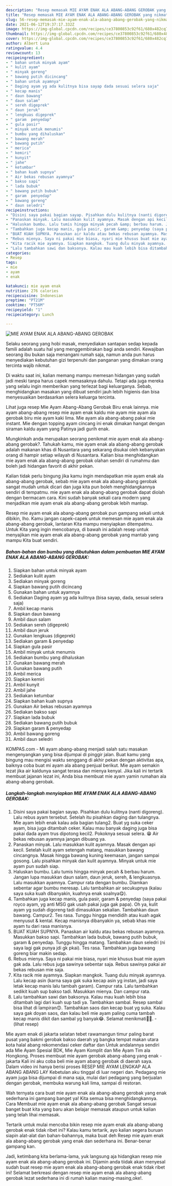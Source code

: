 ```yaml
---
description: "Resep memasak MIE AYAM ENAK ALA ABANG-ABANG GEROBAK yang nikmat Untuk Jualan"
title: "Resep memasak MIE AYAM ENAK ALA ABANG-ABANG GEROBAK yang nikmat Untuk Jualan"
slug: 56-resep-memasak-mie-ayam-enak-ala-abang-abang-gerobak-yang-nikmat-untuk-jualan
date: 2021-06-12T19:37:17.332Z
image: https://img-global.cpcdn.com/recipes/ce37800853c92f61/680x482cq70/mie-ayam-enak-ala-abang-abang-gerobak-foto-resep-utama.jpg
thumbnail: https://img-global.cpcdn.com/recipes/ce37800853c92f61/680x482cq70/mie-ayam-enak-ala-abang-abang-gerobak-foto-resep-utama.jpg
cover: https://img-global.cpcdn.com/recipes/ce37800853c92f61/680x482cq70/mie-ayam-enak-ala-abang-abang-gerobak-foto-resep-utama.jpg
author: Albert Luna
ratingvalue: 4.4
reviewcount: 13
recipeingredient:
- " bahan untuk minyak ayam"
- " kulit ayam"
- " minyak goreng"
- " bawang putih dicincang"
- " bahan untuk ayamnya"
- " Daging ayam yg ada kulitnya bisa sayap dada sesuai selera saja"
- " kecap manis"
- " daun bawang"
- " daun salam"
- " sereh digeprek"
- " daun jeruk"
- " lengkuas digeprek"
- " garam  penyedap"
- " gula pasir"
- " minyak untuk menumis"
- " bumbu yang dihaluskan"
- " bawang merah"
- " bawang putih"
- " merica"
- " kemiri"
- " kunyit"
- " jahe"
- " ketumbar"
- " bahan kuah supnya"
- " Air bekas rebusan ayamnya"
- " bakso sapi"
- " lada bubuk"
- " bawang putih bubuk"
- " garam  penyedap"
- " bawang goreng"
- " daun seledri"
recipeinstructions:
- "Disini saya pakai bagian sayap. Pisahkan dulu kulitnya (nanti digoreng). Lalu rebus ayam tersebut. Setelah itu pisahkan daging dan tulangnya. Mie ayam lebih enak kalau ada bagian tulang2. Buat yg suka ceker ayam, bisa juga ditambah ceker. Kalau mau banyak daging juga bisa pakai dada ayam trus dipotong kecil2. Pokoknya sesuai selera. 😁 Air bekas rebusan ayamnya jangan dibuang ya."
- "Panaskan minyak. Lalu masukkan kulit ayamnya. Masak dengan api kecil. Setelah kulit ayam setengah matang, masukkan bawang cincangnya. Masak hingga bawang kuning keemasan, jangan sampai gosong. Lalu pisahkan minyak dan kulit ayamnya. Minyak untuk mie ayam pun sudah siap."
- "Haluskan bumbu. Lalu tumis hingga minyak pecah &amp; berbau harum. Jangan lupa masukkan daun salam, daun jeruk, sereh, &amp; lengkuasnya. Lalu masukkan ayamnya. Campur rata dengan bumbu. Diamkan sebentar agar bumbu meresap. Lalu tambahkan air secukupnya (kalau saya suka kuah dibanyakin, kuahnya enak soalnya😋)."
- "Tambahkan juga kecap manis, gula pasir, garam &amp; penyedap (saya pakai royco ayam, yg anti MSG gak usah pakai juga gak papa). Oh ya, kulit ayam yg sudah digoreng tadi dimasukkan sekalian. Tambahkan daun bawang. Campur2. Tes rasa. Tunggu hingga mendidih atau kuah agak menyusut &amp; kental. Kecap manisnya dibanyakin ya, sebab khas mie ayam tu dari rasa manisnya."
- "BUAT KUAH SUPNYA. Panaskan air kaldu atau bekas rebusan ayamnya. Masukkan bakso sapi. Tambahkan lada bubuk, bawang putih bubuk, garam &amp; penyedap. Tunggu hingga matang. Tambahkan daun seledri (ni saya lagi gak punya jdi gk pkai). Tes rasa. Tambahkan juga bawang goreng biar makin sedap."
- "Rebus mienya. Saya ni pakai mie biasa, nyari mie khusus buat mie ayam gak ada. Lalu rebus juga sawinya sebentar saja. Rebus sawinya pakai air bekas rebusan mie saja."
- "Kita racik mie ayamnya. Siapkan mangkok. Tuang dulu minyak ayamnya. Lalu kecap asin (karna saya gak suka kecap asin yg instan, jadi saya letak kecap manis lalu tambah garam). Campur rata. Lalu tambahkan sedikit kuah sup bakso tadi. Masukkan mienya. Dan campur rata."
- "Lalu tambahkan sawi dan baksonya. Kalau mau kuah lebih bisa ditambah lagi dari kuah sup tadi ya. Tambahkan sambal. Resep sambal bisa lihat di lampiran😊. Tambahkan saos dan kecap buat yg suka. Kalau saya gak doyan saos, dan kalau beli mie ayam paling cuma tambah kecap manis dikit dan sambal yg banyak😂. Selamat menikmati🤤😋.           (lihat resep)"
categories:
- Resep
tags:
- mie
- ayam
- enak

katakunci: mie ayam enak 
nutrition: 276 calories
recipecuisine: Indonesian
preptime: "PT21M"
cooktime: "PT56M"
recipeyield: "1"
recipecategory: Lunch

---
```



![MIE AYAM ENAK ALA ABANG-ABANG GEROBAK](https://img-global.cpcdn.com/recipes/ce37800853c92f61/680x482cq70/mie-ayam-enak-ala-abang-abang-gerobak-foto-resep-utama.jpg)

Selaku seorang yang hobi masak, menyediakan santapan sedap kepada famili adalah suatu hal yang menggembirakan bagi anda sendiri. Kewajiban seorang ibu bukan saja menangani rumah saja, namun anda pun harus menyediakan kebutuhan gizi terpenuhi dan panganan yang dimakan orang tercinta wajib nikmat.

Di waktu  saat ini, kalian memang mampu memesan hidangan yang sudah jadi meski tanpa harus capek memasaknya dahulu. Tetapi ada juga mereka yang selalu ingin memberikan yang terlezat bagi keluarganya. Sebab, menghidangkan masakan yang dibuat sendiri jauh lebih higienis dan bisa menyesuaikan berdasarkan selera keluarga tercinta. 

Lihat juga resep Mie Ayam Abang-Abang Gerobak Biru enak lainnya. mie ayam abang-abang resep mie ayam enak kaldu mie ayam mie ayam ala gerobak biru mie ayam kaki lima. Mie ayam ala abang-abang pakai mie instant. Mie dengan topping ayam cincang ini enak dimakan hangat dengan siraman kaldu ayam yang Patinya jadi gurih enak.

Mungkinkah anda merupakan seorang penikmat mie ayam enak ala abang-abang gerobak?. Tahukah kamu, mie ayam enak ala abang-abang gerobak adalah makanan khas di Nusantara yang sekarang disukai oleh kebanyakan orang di hampir setiap wilayah di Nusantara. Kalian bisa menghidangkan mie ayam enak ala abang-abang gerobak olahan sendiri di rumahmu dan boleh jadi hidangan favorit di akhir pekan.

Kalian tidak perlu bingung jika kamu ingin mendapatkan mie ayam enak ala abang-abang gerobak, sebab mie ayam enak ala abang-abang gerobak sangat mudah untuk dicari dan juga kita pun boleh menghidangkannya sendiri di tempatmu. mie ayam enak ala abang-abang gerobak dapat diolah dengan bermacam cara. Kini sudah banyak sekali cara modern yang menjadikan mie ayam enak ala abang-abang gerobak lebih mantap.

Resep mie ayam enak ala abang-abang gerobak pun gampang sekali untuk dibikin, lho. Kamu jangan capek-capek untuk memesan mie ayam enak ala abang-abang gerobak, lantaran Kita mampu menyiapkan ditempatmu. Untuk Kita yang ingin mencobanya, di bawah ini adalah resep untuk menyajikan mie ayam enak ala abang-abang gerobak yang mantab yang mampu Kita buat sendiri.

<!--inarticleads1-->

##### Bahan-bahan dan bumbu yang dibutuhkan dalam pembuatan MIE AYAM ENAK ALA ABANG-ABANG GEROBAK:

1. Siapkan  bahan untuk minyak ayam
1. Sediakan  kulit ayam
1. Sediakan  minyak goreng
1. Siapkan  bawang putih dicincang
1. Gunakan  bahan untuk ayamnya
1. Sediakan  Daging ayam yg ada kulitnya (bisa sayap, dada, sesuai selera saja)
1. Ambil  kecap manis
1. Siapkan  daun bawang
1. Ambil  daun salam
1. Sediakan  sereh (digeprek)
1. Ambil  daun jeruk
1. Gunakan  lengkuas (digeprek)
1. Sediakan  garam &amp; penyedap
1. Siapkan  gula pasir
1. Ambil  minyak untuk menumis
1. Sediakan  bumbu yang dihaluskan
1. Gunakan  bawang merah
1. Gunakan  bawang putih
1. Ambil  merica
1. Siapkan  kemiri
1. Ambil  kunyit
1. Ambil  jahe
1. Sediakan  ketumbar
1. Siapkan  bahan kuah supnya
1. Gunakan  Air bekas rebusan ayamnya
1. Sediakan  bakso sapi
1. Siapkan  lada bubuk
1. Sediakan  bawang putih bubuk
1. Siapkan  garam &amp; penyedap
1. Ambil  bawang goreng
1. Ambil  daun seledri


KOMPAS.com - Mi ayam abang-abang menjadi salah satu masakan mengenyangkan yang bisa dijumpai di pinggir jalan. Buat kamu yang bingung mau mengisi waktu senggang di akhir pekan dengan aktivitas apa, baiknya coba buat mi ayam ala abang penjual berikut. Mie ayam semakin lezat jika air kaldunya sangat terasa dan mienya kenyal. Jika kali ini tertarik membuat jajanan lezat ini, Anda bisa membuat mie ayam yamin rumahan ala abang-abang gerobak. 

<!--inarticleads2-->

##### Langkah-langkah menyiapkan MIE AYAM ENAK ALA ABANG-ABANG GEROBAK:

1. Disini saya pakai bagian sayap. Pisahkan dulu kulitnya (nanti digoreng). Lalu rebus ayam tersebut. Setelah itu pisahkan daging dan tulangnya. Mie ayam lebih enak kalau ada bagian tulang2. Buat yg suka ceker ayam, bisa juga ditambah ceker. Kalau mau banyak daging juga bisa pakai dada ayam trus dipotong kecil2. Pokoknya sesuai selera. 😁 Air bekas rebusan ayamnya jangan dibuang ya.
1. Panaskan minyak. Lalu masukkan kulit ayamnya. Masak dengan api kecil. Setelah kulit ayam setengah matang, masukkan bawang cincangnya. Masak hingga bawang kuning keemasan, jangan sampai gosong. Lalu pisahkan minyak dan kulit ayamnya. Minyak untuk mie ayam pun sudah siap.
1. Haluskan bumbu. Lalu tumis hingga minyak pecah &amp; berbau harum. Jangan lupa masukkan daun salam, daun jeruk, sereh, &amp; lengkuasnya. Lalu masukkan ayamnya. Campur rata dengan bumbu. Diamkan sebentar agar bumbu meresap. Lalu tambahkan air secukupnya (kalau saya suka kuah dibanyakin, kuahnya enak soalnya😋).
1. Tambahkan juga kecap manis, gula pasir, garam &amp; penyedap (saya pakai royco ayam, yg anti MSG gak usah pakai juga gak papa). Oh ya, kulit ayam yg sudah digoreng tadi dimasukkan sekalian. Tambahkan daun bawang. Campur2. Tes rasa. Tunggu hingga mendidih atau kuah agak menyusut &amp; kental. Kecap manisnya dibanyakin ya, sebab khas mie ayam tu dari rasa manisnya.
1. BUAT KUAH SUPNYA. Panaskan air kaldu atau bekas rebusan ayamnya. Masukkan bakso sapi. Tambahkan lada bubuk, bawang putih bubuk, garam &amp; penyedap. Tunggu hingga matang. Tambahkan daun seledri (ni saya lagi gak punya jdi gk pkai). Tes rasa. Tambahkan juga bawang goreng biar makin sedap.
1. Rebus mienya. Saya ni pakai mie biasa, nyari mie khusus buat mie ayam gak ada. Lalu rebus juga sawinya sebentar saja. Rebus sawinya pakai air bekas rebusan mie saja.
1. Kita racik mie ayamnya. Siapkan mangkok. Tuang dulu minyak ayamnya. Lalu kecap asin (karna saya gak suka kecap asin yg instan, jadi saya letak kecap manis lalu tambah garam). Campur rata. Lalu tambahkan sedikit kuah sup bakso tadi. Masukkan mienya. Dan campur rata.
1. Lalu tambahkan sawi dan baksonya. Kalau mau kuah lebih bisa ditambah lagi dari kuah sup tadi ya. Tambahkan sambal. Resep sambal bisa lihat di lampiran😊. Tambahkan saos dan kecap buat yg suka. Kalau saya gak doyan saos, dan kalau beli mie ayam paling cuma tambah kecap manis dikit dan sambal yg banyak😂. Selamat menikmati🤤😋. -           (lihat resep)


Mie ayam enak di jakarta selatan tebet rawamangun timur paling barat pusat yang bakmi gerobak bakso daerah yg bangka tempat makan utara kota halal abang rekomendasi ceker daftar dan Untuk andalannya sendiri ada Mie Ayam Spesial BDK, Mie Ayam Komplit dan Mie Ayam Tim ala Hongkong. Proses membuat mie ayam gerobak abang-abang yang enak - jakarta Kali ini aku coba beli mie ayam abang gerobak di daerah saya. Dalam video ini hanya berisi proses RESEP MIE AYAM LENGKAP ALA ABANG ABANG LAY Kebetulan aku tinggal di luar negeri dan. Pedagang mie ayam juga bisa dijumpai di mana saja, mulai dari pedagang yang berjualan dengan gerobak, membuka warung kali lima, sampai di restoran. 

Wah ternyata cara buat mie ayam enak ala abang-abang gerobak yang enak sederhana ini gampang banget ya! Kita semua bisa menghidangkannya. Cara Membuat mie ayam enak ala abang-abang gerobak Sangat sesuai banget buat kita yang baru akan belajar memasak ataupun untuk kalian yang telah lihai memasak.

Tertarik untuk mulai mencoba bikin resep mie ayam enak ala abang-abang gerobak enak tidak ribet ini? Kalau kamu tertarik, ayo kalian segera buruan siapin alat-alat dan bahan-bahannya, maka buat deh Resep mie ayam enak ala abang-abang gerobak yang enak dan sederhana ini. Benar-benar gampang kan. 

Jadi, ketimbang kita berlama-lama, yuk langsung aja hidangkan resep mie ayam enak ala abang-abang gerobak ini. Dijamin anda tiidak akan menyesal sudah buat resep mie ayam enak ala abang-abang gerobak enak tidak ribet ini! Selamat berkreasi dengan resep mie ayam enak ala abang-abang gerobak lezat sederhana ini di rumah kalian masing-masing,oke!.

